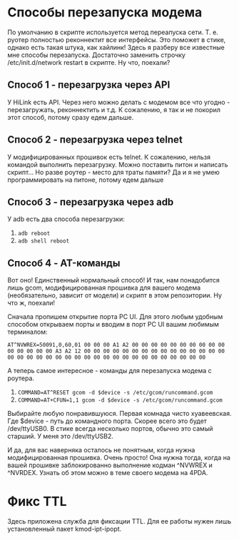 # Способы перезапуска модема
 По умолчанию в скрипте используется метод переапуска сети. Т. е. руотер полностью реконнектит все интерфейсы. Это поможет в стике, однако есть такая штука, как хайлинк! Здесь я разберу все известные мне способы перезапуска. Достаточно заменить строчку /etc/init.d/network restart в скрипте. Ну что, поехали?

## Способ 1 - перезагрузка через API
 У HiLink есть API. Через него можно делать с модемом все что угодно - перезагружать, реконнектить и т.д. К сожалению, я так и не покорил этот способ, потому сразу едем дальше.

## Способ 2 - перезагрузка через telnet
 У модифицированных прошивок есть telnet. К сожалению, нельзя командой выполнить перезагрузку. Можно поставить питон и написать скрипт... Но разве роутер - место для траты памяти? Да и я не умею программировать на питоне, потому едем дальше

## Способ 3 - перезагрузка через adb
 У adb есть два способа перезагрузки:
 1. `adb reboot`
 2. `adb shell reboot`

## Способ 4 - AT-команды
 Вот оно! Единственный нормальный способ!
 И так, нам понадобится лишь gcom, модифицированная прошивка для вашего модема (необязательно, зависит от модели) и скрипт в этом репозитории.
 Ну что ж, поехали!
 
 Сначала пропишем открытие порта PC UI. Для этого любым удобным способом открываем порты и вводим в порт PC UI вашим любимым терминалом:
 
 `AT^NVWREX=50091,0,60,01 00 00 00 A1 A2 00 00 00 00 00 00 00 00 00 00 00 00 00 00 00 A3 A2 12 00 00 00 00 00 00 00 00 00 00 00 00 00 00 00 00 00 00 00 00 00 00 00 00 00 00 00 00 00 00 00 00 00 00 00 00`
 
 А теперь самое интересное - команды для перезапуска модема с роутера.
 1. `COMMAND=AT^RESET gcom -d $device -s /etc/gcom/runcommand.gcom`
 2. `COMMAND=AT+CFUN=1,1 gcom -d $device -s /etc/gcom/runcommand.gcom`
 
 
 Выбирайте любую понравившуюся. Первая комнада чисто хуавеевская. Где $device - путь до командного порта. Скорее всего это будет /dev/ttyUSB0. В стике всегда несколько портов, обычно это самый старший. У меня это /dev/ttyUSB2.
 
 И да, для вас наверняка осталось не понятным, когда нужна модифицированная прошивка. Очень просто! Она нужна тогда, когда на вашей прошивке заблокированно выполнение кодман ^NVWREX и ^NVRDEX. Узнать об этом можно в теме своего модема на 4PDA.

# Фикс TTL
 Здесь приложена служба для фиксации TTL. Для ее работы нужен лишь установленный пакет kmod-ipt-ipopt.
 
